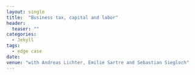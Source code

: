 ```yaml
---
layout: single
title:  "Business tax, capital and labor"
header:
  teaser: ""
categories: 
  - Jekyll
tags:
  - edge case
date: 
venue: "with Andreas Lichter, Emilie Sartre and Sebastian Siegloch"
---
```

